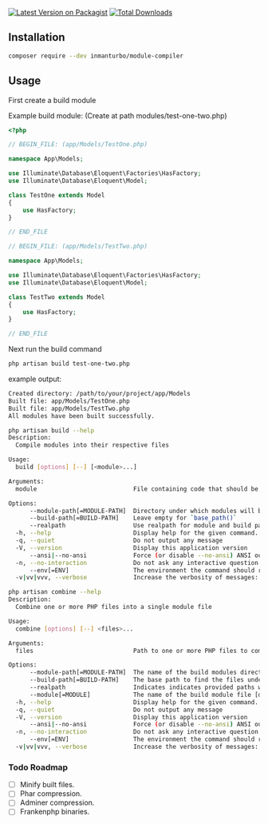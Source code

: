 [![Latest Version on Packagist](https://img.shields.io/packagist/v/inmanturbo/module-compiler.svg?style=flat-square)](https://packagist.org/packages/inmanturbo/module-compiler)
[![Total Downloads](https://img.shields.io/packagist/dt/inmanturbo/module-compiler.svg?style=flat-square)](https://packagist.org/packages/inmanturbo/module-compiler)

## Installation

```bash
composer require --dev inmanturbo/module-compiler
```

## Usage

First create a build module

Example build module: (Create at path modules/test-one-two.php)

```php
<?php

// BEGIN_FILE: (app/Models/TestOne.php)

namespace App\Models;

use Illuminate\Database\Eloquent\Factories\HasFactory;
use Illuminate\Database\Eloquent\Model;

class TestOne extends Model
{
    use HasFactory;
}

// END_FILE

// BEGIN_FILE: (app/Models/TestTwo.php)

namespace App\Models;

use Illuminate\Database\Eloquent\Factories\HasFactory;
use Illuminate\Database\Eloquent\Model;

class TestTwo extends Model
{
    use HasFactory;
}

// END_FILE
```

Next run the build command

```bash
php artisan build test-one-two.php
```

example output:

```bash
Created directory: /path/to/your/project/app/Models
Built file: app/Models/TestOne.php
Built file: app/Models/TestTwo.php
All modules have been built successfully.
```

```bash
php artisan build --help  
Description:
  Compile modules into their respective files

Usage:
  build [options] [--] [<module>...]

Arguments:
  module                           File containing code that should be split out into one or more files

Options:
      --module-path[=MODULE-PATH]  Directory under which modules will be found [default: "modules"]
      --build-path[=BUILD-PATH]    Leave empty for `base_path()`
      --realpath                   Use realpath for module and build path(s)
  -h, --help                       Display help for the given command. When no command is given display help for the list command
  -q, --quiet                      Do not output any message
  -V, --version                    Display this application version
      --ansi|--no-ansi             Force (or disable --no-ansi) ANSI output
  -n, --no-interaction             Do not ask any interactive question
      --env[=ENV]                  The environment the command should run under
  -v|vv|vvv, --verbose             Increase the verbosity of messages: 1 for normal output, 2 for more verbose output and 3 for debug
```

```bash
php artisan combine --help
Description:
  Combine one or more PHP files into a single module file

Usage:
  combine [options] [--] <files>...

Arguments:
  files                            Path to one or more PHP files to combine, relative to build-path

Options:
      --module-path[=MODULE-PATH]  The name of the build modules directory [default: "modules"]
      --build-path[=BUILD-PATH]    The base path to find the files under (leave empty for `base_path()`
      --realpath                   Indicates indicates provided paths will be absolute
      --module[=MODULE]            The name of the build module file [default: "app.php"]
  -h, --help                       Display help for the given command. When no command is given display help for the list command
  -q, --quiet                      Do not output any message
  -V, --version                    Display this application version
      --ansi|--no-ansi             Force (or disable --no-ansi) ANSI output
  -n, --no-interaction             Do not ask any interactive question
      --env[=ENV]                  The environment the command should run under
  -v|vv|vvv, --verbose             Increase the verbosity of messages: 1 for normal output, 2 for more verbose output and 3 for debug
```

### Todo Roadmap

- [ ] Minify built files.
- [ ] Phar compression.
- [ ] Adminer compression.
- [ ] Frankenphp binaries.
